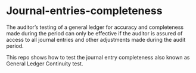 # Journal-entries-completeness
The auditor’s testing of a general ledger for accuracy and completeness made during the period can only be effective if the auditor is assured of access to all journal entries and other adjustments made during the audit period.

This repo shows how to test the journal entry completeness also known as General Ledger Continuity test.
